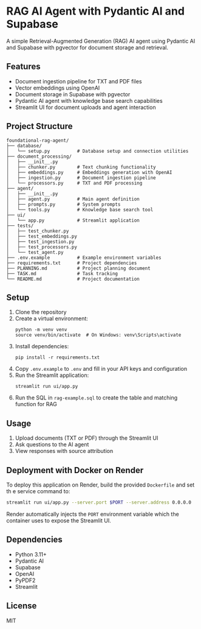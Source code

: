 # RAG AI Agent with Pydantic AI and Supabase

A simple Retrieval-Augmented Generation (RAG) AI agent using Pydantic AI and Supabase with pgvector for document storage and retrieval.

## Features

- Document ingestion pipeline for TXT and PDF files
- Vector embeddings using OpenAI
- Document storage in Supabase with pgvector
- Pydantic AI agent with knowledge base search capabilities
- Streamlit UI for document uploads and agent interaction

## Project Structure

```
foundational-rag-agent/
├── database/
│   └── setup.py          # Database setup and connection utilities
├── document_processing/
│   ├── __init__.py
│   ├── chunker.py        # Text chunking functionality
│   ├── embeddings.py     # Embeddings generation with OpenAI
│   ├── ingestion.py      # Document ingestion pipeline
│   └── processors.py     # TXT and PDF processing
├── agent/
│   ├── __init__.py
│   ├── agent.py          # Main agent definition
│   ├── prompts.py        # System prompts
│   └── tools.py          # Knowledge base search tool
├── ui/
│   └── app.py            # Streamlit application
├── tests/
│   ├── test_chunker.py
│   ├── test_embeddings.py
│   ├── test_ingestion.py
│   ├── test_processors.py
│   └── test_agent.py
├── .env.example          # Example environment variables
├── requirements.txt      # Project dependencies
├── PLANNING.md           # Project planning document
├── TASK.md               # Task tracking
└── README.md             # Project documentation
```

## Setup

1. Clone the repository
2. Create a virtual environment:
   ```
   python -m venv venv
   source venv/bin/activate  # On Windows: venv\Scripts\activate
   ```
3. Install dependencies:
   ```
   pip install -r requirements.txt
   ```
4. Copy `.env.example` to `.env` and fill in your API keys and configuration
5. Run the Streamlit application:
   ```
   streamlit run ui/app.py
   ```
6. Run the SQL in `rag-example.sql` to create the table and matching function for RAG

## Usage

1. Upload documents (TXT or PDF) through the Streamlit UI
2. Ask questions to the AI agent
3. View responses with source attribution

## Deployment with Docker on Render

To deploy this application on Render, build the provided `Dockerfile` and set th
e service command to:

```bash
streamlit run ui/app.py --server.port $PORT --server.address 0.0.0.0
```

Render automatically injects the `PORT` environment variable which the
container uses to expose the Streamlit UI.

## Dependencies

- Python 3.11+
- Pydantic AI
- Supabase
- OpenAI
- PyPDF2
- Streamlit

## License

MIT
